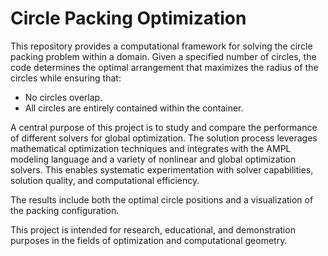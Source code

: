 # Circle Packing Optimization

This repository provides a computational framework for solving the circle packing problem within a domain. Given a specified number of circles, the code determines the optimal arrangement that maximizes the radius of the circles while ensuring that:

- No circles overlap.
- All circles are entirely contained within the container.

A central purpose of this project is to study and compare the performance of different solvers for global optimization. The solution process leverages mathematical optimization techniques and integrates with the AMPL modeling language and a variety of nonlinear and global optimization solvers. This enables systematic experimentation with solver capabilities, solution quality, and computational efficiency.

The results include both the optimal circle positions and a visualization of the packing configuration.

This project is intended for research, educational, and demonstration purposes in the fields of optimization and computational geometry.
